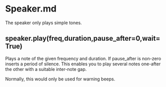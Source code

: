 # Speaker.md

The speaker only plays simple tones.

## speaker.play(freq,duration,pause_after=0,wait=True)

Plays a note of the given frequency and duration. If pause_after is non-zero inserts a period of silence. This enables you to play several notes one-after the other with a suitable inter-note gap.

Normally, this would only be used for warning beeps.
